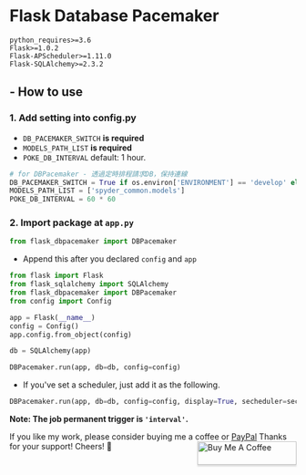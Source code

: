 # Flask Database Pacemaker
```
python_requires>=3.6
Flask>=1.0.2
Flask-APScheduler>=1.11.0
Flask-SQLAlchemy>=2.3.2
```

## - How to use

### 1. Add setting into config.py
- `DB_PACEMAKER_SWITCH` __is required__
- `MODELS_PATH_LIST` __is required__
- `POKE_DB_INTERVAL` default: 1 hour.

```python
# for DBPacemaker - 透過定時排程請求DB，保持連線
DB_PACEMAKER_SWITCH = True if os.environ['ENVIRONMENT'] == 'develop' else False
MODELS_PATH_LIST = ['spyder_common.models']
POKE_DB_INTERVAL = 60 * 60
```

### 2. Import package at `app.py`

```python
from flask_dbpacemaker import DBPacemaker
```

- Append this after you declared `config` and `app`

```python
from flask import Flask
from flask_sqlalchemy import SQLAlchemy
from flask_dbpacemaker import DBPacemaker
from config import Config

app = Flask(__name__)
config = Config()
app.config.from_object(config)

db = SQLAlchemy(app)

DBPacemaker.run(app, db=db, config=config)
```

- If you've set a scheduler, just add it as the following.
```python
DBPacemaker.run(app, db=db, config=config, display=True, secheduler=secheduler)
```

__Note: The job permanent trigger is `'interval'`.__

If you like my work, please consider buying me a coffee or [PayPal](https://paypal.me/RonDevStudio?locale.x=zh_TW)
Thanks for your support! Cheers! 🎉
<a href="https://www.buymeacoffee.com/ronchang" target="_blank"><img src="https://www.buymeacoffee.com/assets/img/custom_images/orange_img.png" alt="Buy Me A Coffee" style="height: 41px !important;width: 174px !important;box-shadow: 0px 3px 2px 0px rgba(190, 190, 190, 0.5) !important;-webkit-box-shadow: 0px 3px 2px 0px rgba(190, 190, 190, 0.5) !important;" align="right"></a>
